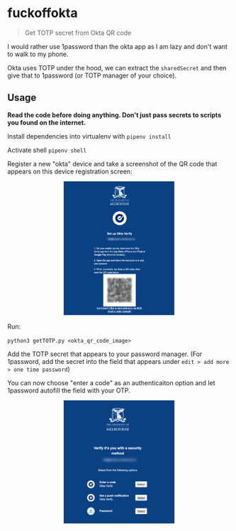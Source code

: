 # fuckoffokta

> Get TOTP secret from Okta QR code

I would rather use 1password than the okta app as I am lazy and don't want to walk to my phone.

Okta uses TOTP under the hood, we can extract the `sharedSecret` and then give that to 1password (or TOTP manager of your choice).

## Usage

**Read the code before doing anything. Don't just pass secrets to scripts you found on the internet.**

Install dependencies into virtualenv with `pipenv install`

Activate shell `pipenv shell`

Register a new "okta" device and take a screenshot of the QR code that appears on this device registration screen:

<center>
  <img src="./assets/registration.png" width="250" />
</center>

Run:

`python3 getTOTP.py <okta_qr_code_image>`


Add the TOTP secret that appears to your password manager.
(For 1password, add the secret into the field that appears under `edit > add more > one time password`)

You can now choose "enter a code" as an authenticaiton option and let 1password autofill the field with your OTP.

<center>
  <img src="./assets/auth.png" width="250" />
</center>